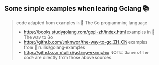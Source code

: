 ## Some simple examples when learing Golang :books:
> code adapted from
> examples in :book: The Go programming language
> - https://books.studygolang.com/gopl-zh/index.html
> examples in :book: The way to Go
> - https://github.com/unknwon/the-way-to-go_ZH_CN
> examples from :pencil: ruilisi/golang-examples
> - https://github.com/ruilisi/golang-examples
> NOTE: Some of the code are directly from those above sources
